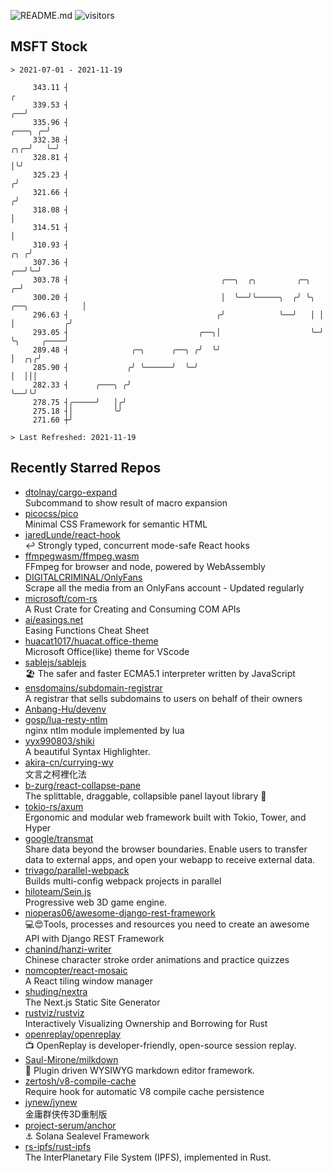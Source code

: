 ![README.md](https://github.com/Gerhut/Gerhut/workflows/README.md/badge.svg)
![visitors](https://visitors.vercel.app/Gerhut/Gerhut?token=8cf69d1f6813d272ef062726b6070c9be4ff72038cfe5a7ded7384a8da65d866)

## MSFT Stock

```
> 2021-07-01 - 2021-11-19

     343.11 ┤                                                                                                  ╭ 
     339.53 ┤                                                                                               ╭──╯ 
     335.96 ┤                                                                                       ╭───╮ ╭─╯    
     332.38 ┤                                                                                   ╭╮╭─╯   ╰─╯      
     328.81 ┤                                                                                   │╰╯              
     325.23 ┤                                                                                  ╭╯                
     321.66 ┤                                                                                 ╭╯                 
     318.08 ┤                                                                                 │                  
     314.51 ┤                                                                                 │                  
     310.93 ┤                                                                             ╭╮ ╭╯                  
     307.36 ┤                                                                          ╭──╯╰─╯                   
     303.78 ┤                                  ╭──╮  ╭╮         ╭─╮                  ╭─╯                         
     300.20 ┤                                  │  ╰──╯╰─────╮  ╭╯ ╰╮ ╭──╮            │                           
     296.63 ┤                                 ╭╯            ╰──╯   │ │  │           ╭╯                           
     293.05 ┤                             ╭──╮│                    ╰─╯  ╰╮     ╭────╯                            
     289.48 ┤              ╭─╮      ╭──╮ ╭╯  ╰╯                          │  ╭╮╭╯                                 
     285.90 ┤             ╭╯ ╰──────╯  ╰─╯                               │  │││                                  
     282.33 ┤      ╭───╮ ╭╯                                              ╰──╯╰╯                                  
     278.75 ┤╭─────╯   │╭╯                                                                                       
     275.18 ┤│         ╰╯                                                                                        
     271.60 ┼╯                                                                                                   

> Last Refreshed: 2021-11-19
```

## Recently Starred Repos

- [dtolnay/cargo-expand](https://github.com/dtolnay/cargo-expand)  
  Subcommand to show result of macro expansion
- [picocss/pico](https://github.com/picocss/pico)  
  Minimal CSS Framework for semantic HTML
- [jaredLunde/react-hook](https://github.com/jaredLunde/react-hook)  
  ↩ Strongly typed, concurrent mode-safe React hooks
- [ffmpegwasm/ffmpeg.wasm](https://github.com/ffmpegwasm/ffmpeg.wasm)  
  FFmpeg for browser and node, powered by WebAssembly
- [DIGITALCRIMINAL/OnlyFans](https://github.com/DIGITALCRIMINAL/OnlyFans)  
  Scrape all the media from an OnlyFans account - Updated regularly
- [microsoft/com-rs](https://github.com/microsoft/com-rs)  
  A Rust Crate for Creating and Consuming COM APIs
- [ai/easings.net](https://github.com/ai/easings.net)  
  Easing Functions Cheat Sheet
- [huacat1017/huacat.office-theme](https://github.com/huacat1017/huacat.office-theme)  
  Microsoft Office(like) theme for VScode
- [sablejs/sablejs](https://github.com/sablejs/sablejs)  
  🏖️ The safer and faster ECMA5.1 interpreter written by JavaScript
- [ensdomains/subdomain-registrar](https://github.com/ensdomains/subdomain-registrar)  
  A registrar that sells subdomains to users on behalf of their owners
- [Anbang-Hu/devenv](https://github.com/Anbang-Hu/devenv)  
- [gosp/lua-resty-ntlm](https://github.com/gosp/lua-resty-ntlm)  
  nginx ntlm module implemented by lua
- [yyx990803/shiki](https://github.com/yyx990803/shiki)  
  A beautiful Syntax Highlighter.
- [akira-cn/currying-wy](https://github.com/akira-cn/currying-wy)  
  文言之柯裡化法
- [b-zurg/react-collapse-pane](https://github.com/b-zurg/react-collapse-pane)  
  The splittable, draggable, collapsible panel layout library 🎉
- [tokio-rs/axum](https://github.com/tokio-rs/axum)  
  Ergonomic and modular web framework built with Tokio, Tower, and Hyper
- [google/transmat](https://github.com/google/transmat)  
  Share data beyond the browser boundaries. Enable users to transfer data to external apps, and open your webapp to receive external data.
- [trivago/parallel-webpack](https://github.com/trivago/parallel-webpack)  
  Builds multi-config webpack projects in parallel
- [hiloteam/Sein.js](https://github.com/hiloteam/Sein.js)  
  Progressive web 3D game engine.
- [nioperas06/awesome-django-rest-framework](https://github.com/nioperas06/awesome-django-rest-framework)  
   💻😍Tools, processes and resources you need to create an awesome API with Django REST Framework
- [chanind/hanzi-writer](https://github.com/chanind/hanzi-writer)  
  Chinese character stroke order animations and practice quizzes
- [nomcopter/react-mosaic](https://github.com/nomcopter/react-mosaic)  
  A React tiling window manager
- [shuding/nextra](https://github.com/shuding/nextra)  
  The Next.js Static Site Generator
- [rustviz/rustviz](https://github.com/rustviz/rustviz)  
  Interactively Visualizing Ownership and Borrowing for Rust
- [openreplay/openreplay](https://github.com/openreplay/openreplay)  
  :tv: OpenReplay is developer-friendly, open-source session replay.
- [Saul-Mirone/milkdown](https://github.com/Saul-Mirone/milkdown)  
  🍼 Plugin driven WYSIWYG  markdown editor framework.
- [zertosh/v8-compile-cache](https://github.com/zertosh/v8-compile-cache)  
  Require hook for automatic V8 compile cache persistence
- [jynew/jynew](https://github.com/jynew/jynew)  
  金庸群侠传3D重制版
- [project-serum/anchor](https://github.com/project-serum/anchor)  
  ⚓ Solana Sealevel Framework
- [rs-ipfs/rust-ipfs](https://github.com/rs-ipfs/rust-ipfs)  
  The InterPlanetary File System (IPFS), implemented in Rust.

